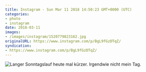 ```yaml
---
title: Instagram - Sun Mar 11 2018 14:50:23 GMT+0000 (UTC)
categories:
- photo
- instagram
date: 2018-03-11
images:
- /images/instagram/1520779823162.jpg
originalURL: https://www.instagram.com/p/BgL9fGzDTqZ/
syndication:
- https://www.instagram.com/p/BgL9fGzDTqZ/
---
```


![Langer Sonntagslauf heute mal kürzer. Irgendwie nicht mein Tag.](/images/instagram/1520779823162.jpg)

<!--more-->
